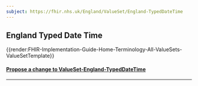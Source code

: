 ```yaml
---
subject: https://fhir.nhs.uk/England/ValueSet/England-TypedDateTime
---
```

## England Typed Date Time

{{render:FHIR-Implementation-Guide-Home-Terminology-All-ValueSets-ValueSetTemplate}}

<div id="Feedback" class="tabcontent">
<h4><a href='https://simplifier.net/NHS-England-Implementation-Guide/ValueSet-England-TypedDateTime/~issues?level=File' target="_blank">Propose a change to ValueSet-England-TypedDateTime </a></h4>
</div>

---